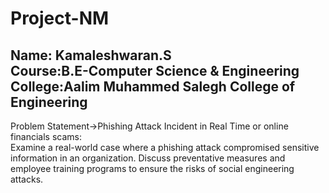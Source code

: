 # Project-NM
<h2>Name: Kamaleshwaran.S<br>
Course:B.E-Computer Science & Engineering<br>
College:Aalim Muhammed Salegh College of Engineering</h2>

<p>Problem Statement->Phishing Attack Incident in Real Time or online financials scams: <br>
Examine a real-world case where a phishing attack compromised sensitive information in an organization. Discuss preventative measures and employee training programs to ensure the risks of social engineering attacks. </p>
